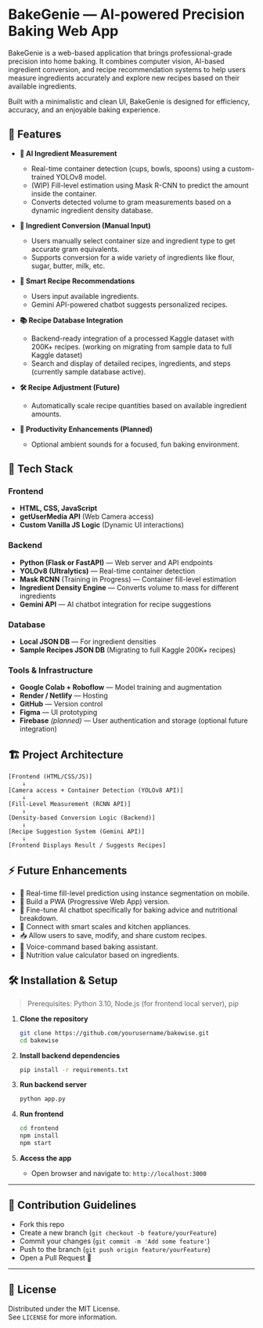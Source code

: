 # BakeGenie — AI-powered Precision Baking Web App

BakeGenie is a web-based application that brings professional-grade precision into home baking. It combines computer vision, AI-based ingredient conversion, and recipe recommendation systems to help users measure ingredients accurately and explore new recipes based on their available ingredients.

Built with a minimalistic and clean UI, BakeGenie is designed for efficiency, accuracy, and an enjoyable baking experience.

## 📌 Features

- **📸 AI Ingredient Measurement**

  - Real-time container detection (cups, bowls, spoons) using a custom-trained YOLOv8 model.
  - (WIP) Fill-level estimation using Mask R-CNN to predict the amount inside the container.
  - Converts detected volume to gram measurements based on a dynamic ingredient density database.

- **🧮 Ingredient Conversion (Manual Input)**

  - Users manually select container size and ingredient type to get accurate gram equivalents.
  - Supports conversion for a wide variety of ingredients like flour, sugar, butter, milk, etc.

- **🤖 Smart Recipe Recommendations**
  - Users input available ingredients.
  - Gemini API-powered chatbot suggests personalized recipes.
- **📚 Recipe Database Integration**

  - Backend-ready integration of a processed Kaggle dataset with 200K+ recipes. (working on migrating from sample data to full Kaggle dataset)
  - Search and display of detailed recipes, ingredients, and steps (currently sample database active).

- **🛠️ Recipe Adjustment (Future)**

  - Automatically scale recipe quantities based on available ingredient amounts.

- **🎵 Productivity Enhancements (Planned)**
  - Optional ambient sounds for a focused, fun baking environment.

## 🚀 Tech Stack

### Frontend

- **HTML, CSS, JavaScript**
- **getUserMedia API** (Web Camera access)
- **Custom Vanilla JS Logic** (Dynamic UI interactions)

### Backend

- **Python (Flask or FastAPI)** — Web server and API endpoints
- **YOLOv8 (Ultralytics)** — Real-time container detection
- **Mask RCNN** (Training in Progress) — Container fill-level estimation
- **Ingredient Density Engine** — Converts volume to mass for different ingredients
- **Gemini API** — AI chatbot integration for recipe suggestions

### Database

- **Local JSON DB** — For ingredient densities
- **Sample Recipes JSON DB** (Migrating to full Kaggle 200K+ recipes)

### Tools & Infrastructure

- **Google Colab + Roboflow** — Model training and augmentation
- **Render / Netlify** — Hosting
- **GitHub** — Version control
- **Figma** — UI prototyping
- **Firebase** _(planned)_ — User authentication and storage (optional future integration)

## 🏗️ Project Architecture

```
[Frontend (HTML/CSS/JS)]
    ↓
[Camera access + Container Detection (YOLOv8 API)]
    ↓
[Fill-Level Measurement (RCNN API)]
    ↓
[Density-based Conversion Logic (Backend)]
    ↓
[Recipe Suggestion System (Gemini API)]
    ↓
[Frontend Displays Result / Suggests Recipes]
```

## ⚡ Future Enhancements

- 🔬 Real-time fill-level prediction using instance segmentation on mobile.
- 📱 Build a PWA (Progressive Web App) version.
- 🧠 Fine-tune AI chatbot specifically for baking advice and nutritional breakdown.
- 🔗 Connect with smart scales and kitchen appliances.
- 📥 Allow users to save, modify, and share custom recipes.
- 🎤 Voice-command based baking assistant.
- 🍎 Nutrition value calculator based on ingredients.

## 🛠️ Installation & Setup

> Prerequisites: Python 3.10, Node.js (for frontend local server), pip

1. **Clone the repository**

   ```bash
   git clone https://github.com/yourusername/bakewise.git
   cd bakewise
   ```

2. **Install backend dependencies**

   ```bash
   pip install -r requirements.txt
   ```

3. **Run backend server**

   ```bash
   python app.py
   ```

4. **Run frontend**

   ```bash
   cd frontend
   npm install
   npm start
   ```

5. **Access the app**
   - Open browser and navigate to: `http://localhost:3000`

---

## 🤝 Contribution Guidelines

- Fork this repo
- Create a new branch (`git checkout -b feature/yourFeature`)
- Commit your changes (`git commit -m 'Add some feature'`)
- Push to the branch (`git push origin feature/yourFeature`)
- Open a Pull Request 🚀

---

## 📜 License

Distributed under the MIT License.  
See `LICENSE` for more information.
